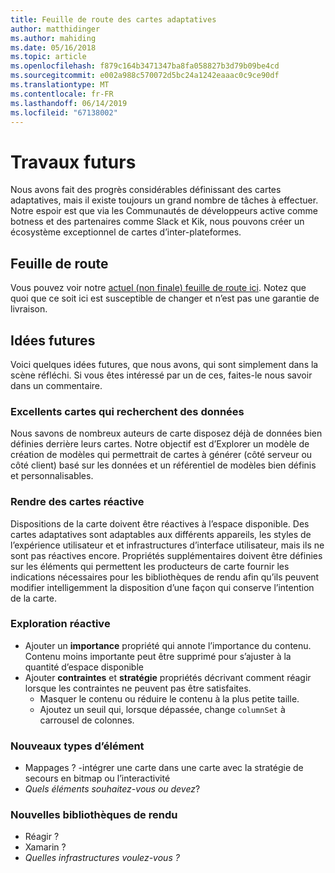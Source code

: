 ```yaml
---
title: Feuille de route des cartes adaptatives
author: matthidinger
ms.author: mahiding
ms.date: 05/16/2018
ms.topic: article
ms.openlocfilehash: f879c164b3471347ba8fa058827b3d79b09be4cd
ms.sourcegitcommit: e002a988c570072d5bc24a1242eaaac0c9ce90df
ms.translationtype: MT
ms.contentlocale: fr-FR
ms.lasthandoff: 06/14/2019
ms.locfileid: "67138002"
---
```

# <a name="future-work"></a>Travaux futurs

Nous avons fait des progrès considérables définissant des cartes adaptatives, mais il existe toujours un grand nombre de tâches à effectuer. Notre espoir est que via les Communautés de développeurs active comme botness et des partenaires comme Slack et Kik, nous pouvons créer un écosystème exceptionnel de cartes d’inter-plateformes.

## <a name="roadmap"></a>Feuille de route

Vous pouvez voir notre [actuel (non finale) feuille de route ici](https://portal.productboard.com/adaptivecards/1-adaptive-cards-portal/tabs/1-backlog). Notez que quoi que ce soit ici est susceptible de changer et n’est pas une garantie de livraison.

## <a name="future-ideas"></a>Idées futures

Voici quelques idées futures, que nous avons, qui sont simplement dans la scène réfléchi. Si vous êtes intéressé par un de ces, faites-le nous savoir dans un commentaire.

### <a name="great-looking-cards-from-data"></a>Excellents cartes qui recherchent des données

Nous savons de nombreux auteurs de carte disposez déjà de données bien définies derrière leurs cartes. Notre objectif est d’Explorer un modèle de création de modèles qui permettrait de cartes à générer (côté serveur ou côté client) basé sur les données et un référentiel de modèles bien définis et personnalisables.

### <a name="make-cards-responsive"></a>Rendre des cartes réactive

Dispositions de la carte doivent être réactives à l’espace disponible. Des cartes adaptatives sont adaptables aux différents appareils, les styles de l’expérience utilisateur et et infrastructures d’interface utilisateur, mais ils ne sont pas réactives encore. Propriétés supplémentaires doivent être définies sur les éléments qui permettent les producteurs de carte fournir les indications nécessaires pour les bibliothèques de rendu afin qu’ils peuvent modifier intelligemment la disposition d’une façon qui conserve l’intention de la carte.

### <a name="responsive-exploration"></a>Exploration réactive

* Ajouter un **importance** propriété qui annote l’importance du contenu. Contenu moins importante peut être supprimé pour s’ajuster à la quantité d’espace disponible
* Ajouter **contraintes** et **stratégie** propriétés décrivant comment réagir lorsque les contraintes ne peuvent pas être satisfaites. 
  * Masquer le contenu ou réduire le contenu à la plus petite taille.
  * Ajoutez un seuil qui, lorsque dépassée, change `columnSet` à carrousel de colonnes.

### <a name="new-element-types"></a>Nouveaux types d’élément

* Mappages ? -intégrer une carte dans une carte avec la stratégie de secours en bitmap ou l’interactivité
* *Quels éléments souhaitez-vous ou devez*?

### <a name="new-rendering-libraries"></a>Nouvelles bibliothèques de rendu

* Réagir ?
* Xamarin ?
* *Quelles infrastructures voulez-vous ?*

